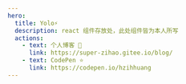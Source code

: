 ```yaml
---
hero:
  title: Yolo⚡️
  description: react 组件存放处，此处组件皆为本人所写
  actions:
    - text: 个人博客 👀
      link: https://super-zihao.gitee.io/blog/
    - text: CodePen ⭐️
      link: https://codepen.io/hzihhuang
---
```

